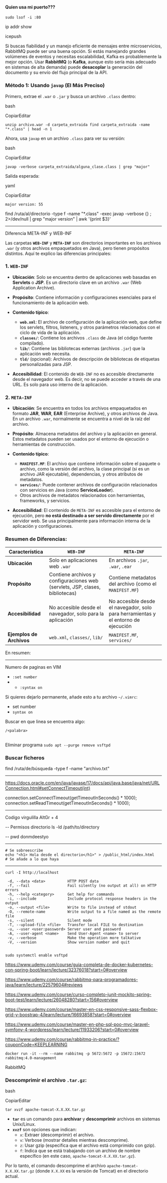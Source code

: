 



#### Quien usa mi puerto???
`sudo lsof -i :80`



ip addr show


icepush

Si buscas fiabilidad y un manejo eficiente de mensajes entre microservicios, RabbitMQ puede ser una buena opción. Si estás manejando grandes volúmenes de eventos y necesitas escalabilidad, Kafka es probablemente la mejor opción.
Usar **RabbitMQ** (o **Kafka**, aunque esto sería más adecuado en sistemas de alta demanda) puede **desacoplar** la generación del documento y su envío del flujo principal de la API.


### **Método 1: Usando `javap` (El Más Preciso)**

Primero, extrae el `.war` o `.jar` y busca un archivo `.class` dentro:

bash

CopiarEditar

`unzip archivo.war -d carpeta_extraida find carpeta_extraida -name "*.class" | head -n 1`

Ahora, usa `javap` en un archivo `.class` para ver su versión:

bash

CopiarEditar

`javap -verbose carpeta_extraida/alguna_clase.class | grep "major"`

Salida esperada:

yaml

CopiarEditar

`major version: 55`


find /ruta/al/directorio -type f -name "*.class" -exec javap -verbose {} \; 2>/dev/null | grep "major version" | awk '{print $3}'



--------

Diferencia
META-INF
y WEB-INF


Las carpetas **`WEB-INF`** y **`META-INF`** son directorios importantes en los archivos `.war` (y otros archivos empaquetados en Java), pero tienen propósitos distintos. Aquí te explico las diferencias principales:

### **1. `WEB-INF`**

- **Ubicación**: Solo se encuentra dentro de aplicaciones web basadas en **Servlets** o **JSP**. Es un directorio clave en un archivo `.war` (Web Application Archive).
    
- **Propósito**: Contiene información y configuraciones esenciales para el funcionamiento de la aplicación web.
    
- **Contenido típico**:
    
    - **`web.xml`**: El archivo de configuración de la aplicación web, que define los servlets, filtros, listeners, y otros parámetros relacionados con el ciclo de vida de la aplicación.
    - **`classes/`**: Contiene los archivos `.class` de Java (el código fuente compilado).
    - **`lib/`**: Contiene las bibliotecas externas (archivos `.jar`) que la aplicación web necesita.
    - **`tld/`** (opcional): Archivos de descripción de bibliotecas de etiquetas personalizadas para JSP.
- **Accesibilidad**: El contenido de `WEB-INF` no es accesible directamente desde el navegador web. Es decir, no se puede acceder a través de una URL. Es solo para uso interno de la aplicación.
    

### **2. `META-INF`**

- **Ubicación**: Se encuentra en todos los archivos empaquetados en formato **JAR**, **WAR**, **EAR** (Enterprise Archive), y otros archivos de Java. En un archivo `.war`, normalmente se encuentra a nivel de la raíz del archivo.
    
- **Propósito**: Almacena metadatos del archivo y la aplicación en general. Estos metadatos pueden ser usados por el entorno de ejecución o herramientas de construcción.
    
- **Contenido típico**:
    
    - **`MANIFEST.MF`**: El archivo que contiene información sobre el paquete o archivo, como la versión del archivo, la clase principal (si es un archivo JAR ejecutable), dependencias, y otros atributos de metadatos.
    - **`services/`**: Puede contener archivos de configuración relacionados con servicios en Java (como **ServiceLoader**).
    - Otros archivos de metadatos relacionados con herramientas, frameworks, y servicios.
- **Accesibilidad**: El contenido de `META-INF` es accesible para el entorno de ejecución, pero **no está destinado a ser servido directamente** por el servidor web. Se usa principalmente para información interna de la aplicación y configuraciones.
### **Resumen de Diferencias**:

|Característica|`WEB-INF`|`META-INF`|
|---|---|---|
|**Ubicación**|Solo en aplicaciones web `.war`|En archivos `.jar`, `.war`, `.ear`|
|**Propósito**|Contiene archivos y configuraciones web (servlets, JSP, clases, bibliotecas)|Contiene metadatos del archivo (como el `MANIFEST.MF`)|
|**Accesibilidad**|No accesible desde el navegador, solo para la aplicación|No accesible desde el navegador, solo para herramientas y el entorno de ejecución|
|**Ejemplos de Archivos**|`web.xml`, `classes/`, `lib/`|`MANIFEST.MF`, `services/`|

En resumen:

---

Numero de paginas en VIM

- `:set number`
- - `:syntax on`


Si quieres dejarlo permanente, añade esto a tu archivo `~/.vimrc`:

- set number
- `syntax on`

Buscar en que linea se encuentra algo: 

`/<palabra>`


##
Eliminar programa
`sudo apt --purge remove vsftpd`
### Buscar ficheros

find /ruta/de/búsqueda -type f -name "archivo.txt"

------
https://docs.oracle.com/en/java/javase/17/docs/api/java.base/java/net/URLConnection.html#setConnectTimeout(int)

connection.setConnectTimeout(getTimeoutInSeconds() * 1000);
connection.setReadTimeout(getTimeoutInSeconds() * 1000);


----

Codigo virgulilla 
AltGr + 4

--
Permisos directorio
ls -ld /path/to/directory

--
pwd donmdeestyo

---

```(En ambos casos si no existe, se crea)
# Se sobreescribe
echo "<h1> Hola desde el directorio</h1>" > /public_html/index.html
# Se añade a lo que haya
```

---

`curl -I http://localhost`

```
 -d, --data <data>          HTTP POST data
 -f, --fail                 Fail silently (no output at all) on HTTP errors
 -h, --help <category>      Get help for commands
 -i, --include              Include protocol response headers in the output
 -o, --output <file>        Write to file instead of stdout
 -O, --remote-name          Write output to a file named as the remote file
 -s, --silent               Silent mode
 -T, --upload-file <file>   Transfer local FILE to destination
 -u, --user <user:password> Server user and password
 -A, --user-agent <name>    Send User-Agent <name> to server
 -v, --verbose              Make the operation more talkative
 -V, --version              Show version number and quit


```


`sudo systemctl enable vsftpd`

https://www.udemy.com/course/guia-completa-de-docker-kubernetes-con-spring-boot/learn/lecture/32376018?start=0#overview

https://www.udemy.com/course/rabbitmq-para-programadores-java/learn/lecture/22579604#reviews


https://www.udemy.com/course/curso-completo-junit-mockito-spring-boot-test/learn/lecture/26048280?start=156#overview

https://www.udemy.com/course/master-en-css-responsive-sass-flexbox-grid-y-boostrap-4/learn/lecture/16693858?start=0#overview

https://www.udemy.com/course/master-en-php-sql-poo-mvc-laravel-symfony-4-wordpress/learn/lecture/11933206?start=0#overview

https://www.udemy.com/course/rabbitmq-in-practice/?couponCode=KEEPLEARNING


```
docker run -it --rm --name rabbitmq -p 5672:5672 -p 15672:15672 rabbitmq:4.0-management
```


RabbitMQ

### **Descomprimir el archivo `.tar.gz`:**

bash

CopiarEditar

`tar xvzf apache-tomcat-X.X.XX.tar.gz`

- **`tar`** es un comando para **archivar** y **descomprimir** archivos en sistemas Unix/Linux.
- **`xvzf`** son opciones que indican:
    - `x`: Extraer (descomprimir) el archivo.
    - `v`: Verbose (mostrar detalles mientras descomprime).
    - `z`: Usar gzip (especifica que el archivo está comprimido con gzip).
    - `f`: Indica que se está trabajando con un archivo de nombre específico (en este caso, `apache-tomcat-X.X.XX.tar.gz`).

Por lo tanto, el comando descomprime el archivo `apache-tomcat-X.X.XX.tar.gz` (donde `X.X.XX` es la versión de Tomcat) en el directorio actual.


